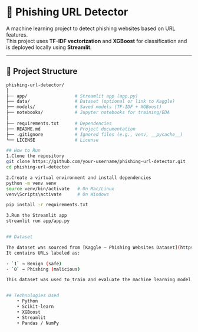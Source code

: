 # 🔗 Phishing URL Detector

A machine learning project to detect phishing websites based on URL features.  
This project uses **TF-IDF vectorization** and **XGBoost** for classification and is deployed locally using **Streamlit**.

---

## 📂 Project Structure

```bash
phishing-url-detector/
│
├── app/                  # Streamlit app (app.py)
├── data/                 # Dataset (optional or link to Kaggle)
├── models/               # Saved models (TF-IDF + XGBoost)
├── notebooks/            # Jupyter notebooks for training/EDA
│
├── requirements.txt      # Dependencies
├── README.md             # Project documentation
├── .gitignore            # Ignored files (e.g., venv, __pycache__)
└── LICENSE               # License

## How to Run
1.Clone the repository
git clone https://github.com/your-username/phishing-url-detector.git
cd phishing-url-detector

2.Create a virtual environment and install dependencies
python -m venv venv
source venv/bin/activate   # On Mac/Linux
venv\Scripts\activate      # On Windows

pip install -r requirements.txt

3.Run the Streamlit app
streamlit run app/app.py


## Dataset

The dataset was sourced from [Kaggle – Phishing Websites Dataset](https://www.kaggle.com/datasets/).  
It contains URLs labeled as:

- `1` → Benign (safe)  
- `0` → Phishing (malicious)  

This dataset was used to train and evaluate the machine learning model.


## Technologies Used
	• Python
	• Scikit-learn
	• XGBoost
	• Streamlit
	• Pandas / NumPy




